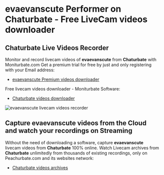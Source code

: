 # evaevanscute Performer on Chaturbate - Free LiveCam videos downloader

## Chaturbate Live Videos Recorder

Monitor and record livecam videos of **evaevanscute** from **Chaturbate** with Moniturbate.com
Get a premium trial for free by just and only registering with your Email address:
* [evaevanscute Premium videos downloader](https://moniturbate.com/request-demo-licence-key.html)

Free livecam videos downloader - Moniturbate Software:
* [Chaturbate videos downloader](https://moniturbate.com/moniturbate-download-software.html)

![evaevanscute livecam videos recorder](https://peachurnet.com/templates/moniturbate-software.png)


## Capture evaevanscute videos from the Cloud and watch your recordings on Streaming

Without the need of downloading a software, capture **evaevanscute** livecam videos from **Chaturbate** 100% online.
Watch Livecam archives from **Chaturbate** unlimitedly from thousands of existing recordings, only on Peachurbate.com and its websites network:
* [Chaturbate videos archives](https://peachurnet.com/)